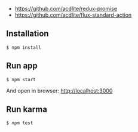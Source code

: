 * https://github.com/acdlite/redux-promise
* https://github.com/acdlite/flux-standard-action


## Installation
```
$ npm install
```

## Run app
```
$ npm start
```
And open in browser: [http://localhost:3000](http://localhost:3000)

## Run karma
```
$ npm test
```